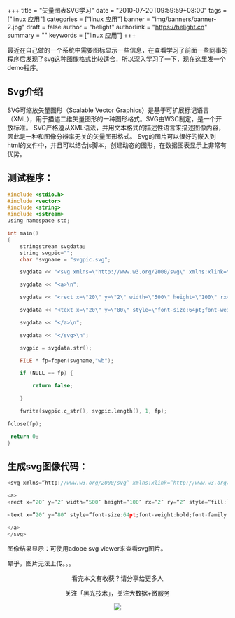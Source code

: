 +++
title = "矢量图表SVG学习"
date = "2010-07-20T09:59:59+08:00"
tags = ["linux 应用"]
categories = ["linux 应用"]
banner = "img/banners/banner-2.jpg"
draft = false
author = "helight"
authorlink = "https://helight.cn"
summary = ""
keywords = ["linux 应用"]
+++

最近在自己做的一个系统中需要图标显示一些信息，在查看学习了前面一些同事的程序后发现了svg这种图像格式比较适合，所以深入学习了一下，现在这里发一个demo程序。
<!--more-->
## Svg介绍
SVG可缩放矢量图形（Scalable Vector Graphics）是基于可扩展标记语言（XML），用于描述二维矢量图形的一种图形格式。SVG由W3C制定，是一个开放标准。 SVG严格遵从XML语法，并用文本格式的描述性语言来描述图像内容，因此是一种和图像分辨率无关的矢量图形格式。
Svg的图片可以很好的嵌入到html的文件中，并且可以结合js脚本，创建动态的图形，在数据图表显示上非常有优势。

## 测试程序：

```c
#include <stdio.h>
#include <vector>
#include <string>
#include <sstream>
using namespace std; 

int main()
{
    stringstream svgdata;
    string svgpic="";
    char *svgname = "svgpic.svg"; 

    svgdata << "<svg xmlns=\"http://www.w3.org/2000/svg\" xmlns:xlink=\"http://www.w3.org/1999/xlink\" version=\"1.1\">\n";

    svgdata << "<a>\n";

    svgdata << "<rect x=\"20\" y=\"2\" width=\"500\" height=\"100\" rx=\"2\" ry=\"2\" style=\"fill:lightgrey\" id=\"helightxu\"/>\n";

    svgdata << "<text x=\"20\" y=\"80\" style=\"font-size:64pt;font-weight:bold;font-family:Verdana;fill:black;\">Helight.Xu</text>\n";

    svgdata << "</a>\n";

    svgdata << "</svg>\n";

    svgpic = svgdata.str();

    FILE * fp=fopen(svgname,"wb");

    if (NULL == fp) {

        return false;

    }

    fwrite(svgpic.c_str(), svgpic.length(), 1, fp);

fclose(fp); 

 return 0;
}
```
## 生成svg图像代码：
```c
<svg xmlns=”http://www.w3.org/2000/svg” xmlns:xlink=”http://www.w3.org/1999/xlink” version=”1.1″>

<a>
<rect x=”20″ y=”2″ width=”500″ height=”100″ rx=”2″ ry=”2″ style=”fill:lightgrey” id=”helightxu”/>

<text x=”20″ y=”80″ style=”font-size:64pt;font-weight:bold;font-family:Verdana;fill:black;”>Helight.Xu</text>

</a>
</svg>

```
图像结果显示：可使用adobe svg viewer来查看svg图片。

晕乎，图片无法上传。。。

<center>
看完本文有收获？请分享给更多人<br>

关注「黑光技术」，关注大数据+微服务<br>

![](/img/qrcode_helight_tech.jpg)
</center>
